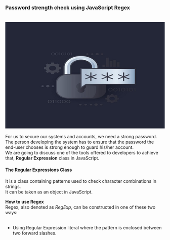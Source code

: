 ### Password strength check using JavaScript Regex</br></br>

![hero image](hero.jpg)

For us to secure our systems and accounts, we need a strong password.</br>
The person developing the system has to ensure that the password the end-user chooses is strong enough to guard his/her account.</br>
We are going to discuss one of the tools offered to developers to achieve that, **Regular Expression** class in JavaScript.</br>

#### The Regular Expressions Class</br>
It is a class containing patterns used to check character combinations in strings.</br>
It can be taken as an object in JavaScript.</br>

**How to use Regex**</br>
Regex, also denoted as *RegExp*, can be constructed in one of these two ways:</br></br>
- Using Regular Expression literal where the pattern is enclosed between two forward slashes.</br></br>
```javascri


